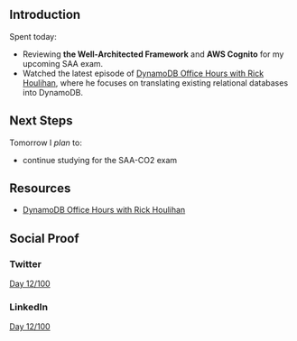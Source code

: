 ## Introduction

Spent today:

- Reviewing **the Well-Architected Framework** and **AWS Cognito** for my upcoming SAA exam.
- Watched the latest episode of [DynamoDB Office Hours with Rick Houlihan](https://www.twitch.tv/videos/710404761), where he focuses on translating existing relational databases into DynamoDB.

## Next Steps

Tomorrow I _plan_ to:

- continue studying for the SAA-CO2 exam

## Resources

- [DynamoDB Office Hours with Rick Houlihan](https://www.twitch.tv/videos/710404761)

## Social Proof

### Twitter

[Day 12/100]()

### LinkedIn

[Day 12/100]()
